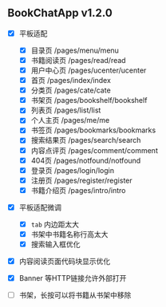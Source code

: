 ## BookChatApp v1.2.0
- [x] 平板适配
	- [x] 目录页            /pages/menu/menu
	- [x] 书籍阅读页         /pages/read/read
	- [x] 用户中心页         /pages/ucenter/ucenter
	- [x] 首页              /pages/index/index
	- [x] 分类页            /pages/cate/cate
	- [x] 书架页            /pages/bookshelf/bookshelf
	- [x] 列表页            /pages/list/list
	- [x] 个人主页          /pages/me/me
	- [x] 书签页            /pages/bookmarks/bookmarks
	- [x] 搜索结果页         /pages/search/search
	- [x] 内容点评页         /pages/comment/comment
	- [x] 404页            /pages/notfound/notfound
	- [x] 登录页            /pages/login/login
	- [x] 注册页            /pages/register/register
	- [x] 书籍介绍页         /pages/intro/intro
- [x] 平板适配微调
	- [x] `tab` 内边距太大
	- [x] 书架中书籍名称行高太大
	- [x] 搜索输入框优化
- [x] 内容阅读页面代码块显示优化
- [x] Banner 等HTTP链接允许外部打开
- [ ] 书架，长按可以将书籍从书架中移除

